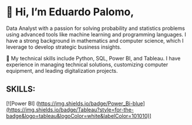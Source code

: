 # 👋 Hi, I’m Eduardo Palomo,
Data Analyst with a passion for solving probability and statistics problems using advanced tools like machine learning and programming languages. I have a strong background in mathematics and computer science, which I leverage to develop strategic business insights.

🔧 My technical skills include Python, SQL, Power BI, and Tableau. I have experience in managing technical solutions, customizing computer equipment, and leading digitalization projects.

## SKILLS: 
[![Power BI] (https://img.shields.io/badge/Power_Bi-blue](https://img.shields.io/badge/Tableau?style=for-the-badge&logo=tableau&logoColor=white&labelColor=101010)] </br>
